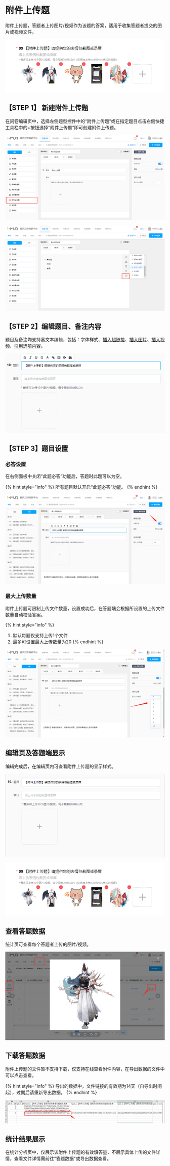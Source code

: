 # 附件上传题

附件上传题，答题者上传图片/视频作为该题的答案，适用于收集答题者提交的图片或视频文件。

![&#x9644;&#x4EF6;&#x4E0A;&#x4F20;&#x9898;](../.gitbook/assets/image%20%28624%29.png)

## 【STEP 1】 新建附件上传题

在问卷编辑页中，选择左侧题型控件中的“附件上传题”或在指定题目点击右侧快捷工具栏中的+按钮选择“附件上传题”即可创建附件上传题。

![&#x901A;&#x8FC7;&#x201C;&#x9898;&#x578B;&#x201D;&#x63A7;&#x4EF6;&#x65B0;&#x5EFA;&#x9644;&#x4EF6;&#x4E0A;&#x4F20;&#x9898;](../.gitbook/assets/image%20%28615%29.png)

![&#x5728;&#x6307;&#x5B9A;&#x9898;&#x76EE;&#x4E0B;&#x65B9;&#x65B0;&#x5EFA;&#x9644;&#x4EF6;&#x4E0A;&#x4F20;&#x9898;](../.gitbook/assets/image%20%28619%29.png)

## 【STEP 2】编辑题目、备注内容

题目及备注均支持富文本编辑，包括：字体样式、[插入超链接](../cao-zuo-zhi-yin/wen-juan-bian-ji/cha-ru-chao-lian-jie.md)、[插入图片](../cao-zuo-zhi-yin/wen-juan-bian-ji/cha-ru-tu-pian.md)、[插入视频](../cao-zuo-zhi-yin/wen-juan-bian-ji/cha-ru-shi-pin.md)、[引用选项内容](../cao-zuo-zhi-yin/wen-juan-bian-ji/nei-rong-yin-yong.md)。

![&#x9644;&#x4EF6;&#x4E0A;&#x4F20;&#x9898;&#x5185;&#x5BB9;&#x7F16;&#x8F91;](../.gitbook/assets/image%20%28622%29.png)

## 【STEP 3】题目设置

### 必答设置

在右侧面板中关闭“此题必答”功能后，答题时此题可以为空。

{% hint style="info" %}
所有题目默认开启“此题必答”功能。
{% endhint %}

![&#x5FC5;&#x7B54;&#x8BBE;&#x7F6E;](../.gitbook/assets/image%20%28618%29.png)

### 最大上传数量

附件上传题可限制上传文件数量，设置成功后，在答题端会根据所设置的上传文件数量自动校验答案。

{% hint style="info" %}
1. 默认每题仅支持上传1个文件
2. 最多可设置最大上传数量为20
{% endhint %}

![&#x6700;&#x5927;&#x4E0A;&#x4F20;&#x6570;&#x91CF;](../.gitbook/assets/image%20%28623%29.png)

## 编辑页及答题端显示

编辑完成后，在编辑页内可查看附件上传题的显示样式。

![&#x7F16;&#x8F91;&#x9875;&#x5185;&#x7684;&#x9644;&#x4EF6;&#x4E0A;&#x4F20;&#x9898;&#x663E;&#x793A;](../.gitbook/assets/image%20%28612%29.png)

![&#x7B54;&#x9898;&#x7AEF;&#x7684;&#x9644;&#x4EF6;&#x4E0A;&#x4F20;&#x9898;&#x663E;&#x793A;](../.gitbook/assets/image%20%28616%29.png)

## 查看答题数据

统计页可查看每个答题者上传的图片/视频。

![&#x67E5;&#x770B;&#x7B54;&#x9898;&#x6570;&#x636E;](../.gitbook/assets/image%20%28617%29.png)

## 下载答题数据

附件上传题的文件暂不支持下载，仅支持在线查看附件内容，在导出数据的文件中可以点击查看。

{% hint style="info" %}
导出的数据中，文件链接的有效期为14天（自导出时间起），过期后请重新导出数据。
{% endhint %}

![&#x70B9;&#x51FB;&#x5373;&#x53EF;&#x67E5;&#x770B;&#x9644;&#x4EF6;&#x5185;&#x5BB9;](../.gitbook/assets/image%20%28620%29.png)

## 统计结果展示

在统计分析页中，仅展示该附件上传题的有效填答量，不展示具体上传的文件详情，查看文件详情需前往"答题数据"或导出数据查看。



